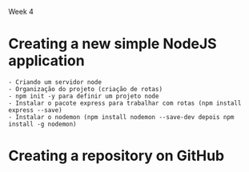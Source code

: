 Week 4

# Creating a new simple NodeJS application
    - Criando um servidor node
    - Organização do projeto (criação de rotas)
    - npm init -y para definir um projeto node
    - Instalar o pacote express para trabalhar com rotas (npm install express --save)
    - Instalar o nodemon (npm install nodemon --save-dev depois npm install -g nodemon)
    
# Creating a repository on GitHub